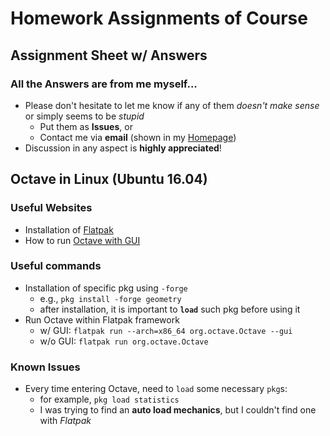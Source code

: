 # Homework Assignments of Course

## Assignment Sheet w/ Answers
### All the Answers are from me myself...
* Please don't hesitate to let me know if any of them *doesn't make sense* or simply seems to be *stupid*
    * Put them as **Issues**, or 
    * Contact me via **email** (shown in my [Homepage](https://github.com/cyscgzx33))
* Discussion in any aspect is **highly appreciated**!

## Octave in Linux (Ubuntu 16.04)
### Useful Websites
* Installation of [Flatpak](https://flatpak.org/setup/Ubuntu/)
* How to run [Octave with GUI](https://fredfire1.wordpress.com/2015/03/07/install-and-start-octave-with-gui-in-ubuntu-ubuntu/)
### Useful commands
* Installation of specific pkg using `-forge`
    * e.g., `pkg install -forge geometry`
    * after installation, it is important to **`load`** such pkg before using it
* Run Octave within Flatpak framework
    * w/ GUI: `flatpak run --arch=x86_64 org.octave.Octave --gui`
    * w/o GUI: `flatpak run org.octave.Octave`
### Known Issues
* Every time entering Octave, need to `load` some necessary `pkg`s:
    * for example, `pkg load statistics`
    * I was trying to find an **auto load mechanics**, but I couldn't find one with *Flatpak*